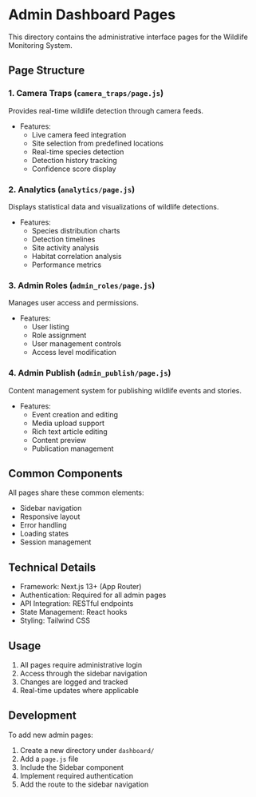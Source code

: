 
# Admin Dashboard Pages

This directory contains the administrative interface pages for the Wildlife Monitoring System.

## Page Structure

### 1. Camera Traps (`camera_traps/page.js`)
Provides real-time wildlife detection through camera feeds.
- Features:
  - Live camera feed integration
  - Site selection from predefined locations
  - Real-time species detection
  - Detection history tracking
  - Confidence score display

### 2. Analytics (`analytics/page.js`)
Displays statistical data and visualizations of wildlife detections.
- Features:
  - Species distribution charts
  - Detection timelines
  - Site activity analysis
  - Habitat correlation analysis
  - Performance metrics

### 3. Admin Roles (`admin_roles/page.js`)
Manages user access and permissions.
- Features:
  - User listing
  - Role assignment
  - User management controls
  - Access level modification

### 4. Admin Publish (`admin_publish/page.js`)
Content management system for publishing wildlife events and stories.
- Features:
  - Event creation and editing
  - Media upload support
  - Rich text article editing
  - Content preview
  - Publication management

## Common Components

All pages share these common elements:
- Sidebar navigation
- Responsive layout
- Error handling
- Loading states
- Session management

## Technical Details

- Framework: Next.js 13+ (App Router)
- Authentication: Required for all admin pages
- API Integration: RESTful endpoints
- State Management: React hooks
- Styling: Tailwind CSS

## Usage

1. All pages require administrative login
2. Access through the sidebar navigation
3. Changes are logged and tracked
4. Real-time updates where applicable

## Development

To add new admin pages:
1. Create a new directory under `dashboard/`
2. Add a `page.js` file
3. Include the Sidebar component
4. Implement required authentication
5. Add the route to the sidebar navigation